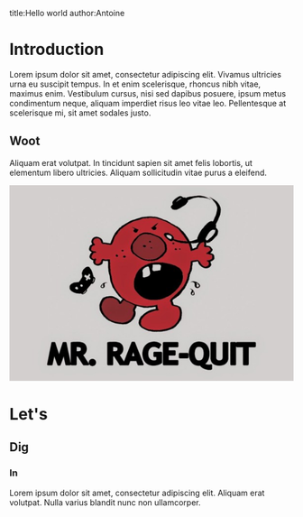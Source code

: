 title:Hello world
author:Antoine

# Introduction
Lorem ipsum dolor sit amet, consectetur adipiscing elit. Vivamus ultricies urna eu suscipit tempus. In et enim scelerisque, rhoncus nibh vitae, maximus enim. Vestibulum cursus, nisi sed dapibus posuere, ipsum metus condimentum neque, aliquam imperdiet risus leo vitae leo. Pellentesque at scelerisque mi, sit amet sodales justo.

## Woot
Aliquam erat volutpat. In tincidunt sapien sit amet felis lobortis, ut elementum libero ultricies. Aliquam sollicitudin vitae purus a eleifend.

![](/posts/ressources/hello_mrrq.jpg)

# Let's
## Dig
### In
Lorem ipsum dolor sit amet, consectetur adipiscing elit. Aliquam erat volutpat. Nulla varius blandit nunc non ullamcorper.